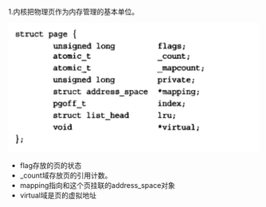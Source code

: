 1.内核把物理页作为内存管理的基本单位。

<img src="image-20211012091252083.png" alt="image-20211012091252083" style="zoom:50%;" />

+ flag存放的页的状态
+ _count域存放页的引用计数。
+ mapping指向和这个页挂联的address_space对象
+ virtual域是页的虚拟地址